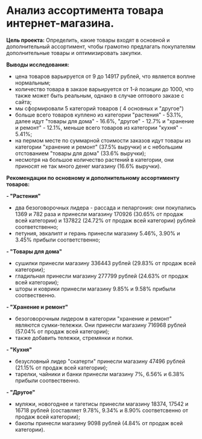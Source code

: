# Анализ ассортимента товара интернет-магазина.

**</b>Цель проекта:</b>**
Определить, какие товары входят в основной и дополнительный ассортимент, чтобы грамотно предлагать покупателям дополнительные товары и оптимизировать закупки.

**</b>Выводы исследования:</b>**
- цена товаров варьируется от 9 до 14917 рублей, что является воплне нормальным;
- количество товара в заказе варьируется от 1-й позиции до 1000, что также может быть реальным, однако в случае оптового заказе с сайта;
- мы сформировали 5 категорий товаров ( 4 основных и "другое")
- больше всего товаров куплено из категории "растения" - 53.1%, далее идут "товары для дома" - 16.6%, "другое" - 12.7% и "хранение и ремонт" - 12.1%, меньше всего товаров из категории "кухня" - 5.41%;
- на пермом месте по суммарной стоимости заказов идут товары из категории "хранение и ремонт" (37.5% выручки) и с небольшим отстованием "товары для дома" (33.6% выручки);
- несмотря на большое количество растений в категории, они приносят не так много денег магазину (16.6% выручки).

**</b>Рекомендации по основному и дополнительному ассортименту товаров:</b>**

**- "Растения"**
 - два безоговорочных лидера - рассада и пеларгония: они покупались 1369 и 782 раза и принесли магазину 170926 (30.65% от продаж всей категории) и 137822 (24.72% от продаж всей категории) рублей соответственно;
 - петуния, эвкалипт и герань принесли магазину 5.46%, 3.90% и 3.45% прибыли соответственно;

**- "Товары для дома"**
 - сушилки принесли магазину 336443 рублей (29.83% от продаж всей категории);
 - гладильная принесли магазину 277799 рублей (24.63% от продаж всей категории);
 - шторы и коврики принесли магазину 9.85% и 9.58% прибыли соотвественно.

**- "Хранение и ремонт"**
 - безоговорочным лидером в категории "хранение и ремонт" являются сумки-тележки. Они принесли магазину 716968 рублей (57.04% от продаж всей категории);
 - также добавить тележки, стремянки и полки.

**- "Кухня"**
 - безусловный лидер "скатерти" принесли магазину 47496 рублей (21.15% от продаж всей категории);
 - тарелки, чайники и банки принесли магазину 7%, 6.56% и 6.38% прибыли соотвественно.

**- "Другое"**
 - муляжи, новогоднее и тагетисы принесли магазину 18374, 17542 и 16718 рублей (составляет 9.78%, 9.34% и 8.90% соответсвенно от продаж всей категории);
 - бакопы принесли магазину 9098 рублей (4.84% от продаж всей категории).
